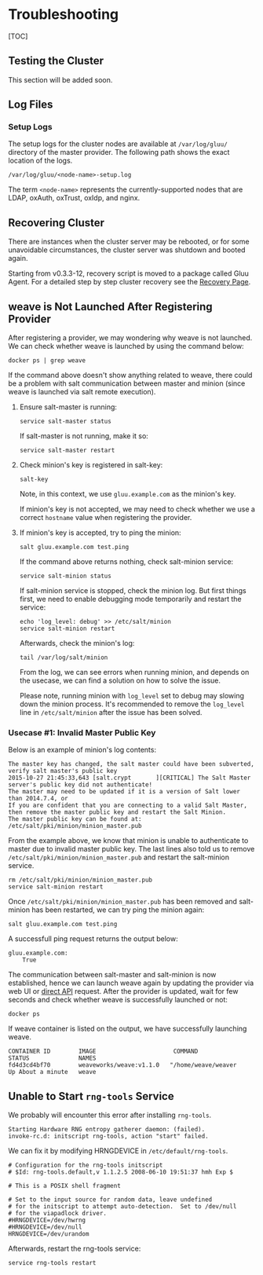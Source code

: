 # Troubleshooting
[TOC]

## Testing the Cluster
This section will be added soon.

## Log Files
### Setup Logs
The setup logs for the cluster nodes are available at `/var/log/gluu/` directory of the master provider. The following path shows the exact location of the logs.

    /var/log/gluu/<node-name>-setup.log

The term `<node-name>` represents the currently-supported nodes that are LDAP, oxAuth, oxTrust, oxIdp, and nginx.

## Recovering Cluster
There are instances when the cluster server may be rebooted, or for some unavoidable circumstances, the cluster server was shutdown and booted again.

Starting from v0.3.3-12, recovery script is moved to a package called Gluu Agent. For a detailed step by step cluster recovery see the [Recovery Page](../recovery/).

## weave is Not Launched After Registering Provider

After registering a provider, we may wondering why weave is not launched.
We can check whether weave is launched by using the command below:

    docker ps | grep weave

If the command above doesn't show anything related to weave, there could be
a problem with salt communication between master and minion
(since weave is launched via salt remote execution).

1.  Ensure salt-master is running:

        service salt-master status

    If salt-master is not running, make it so:

        service salt-master restart

2.  Check minion's key is registered in salt-key:

        salt-key

    Note, in this context, we use `gluu.example.com` as the minion's key.

    If minion's key is not accepted, we may need to check whether we use a correct
    `hostname` value when registering the provider.

3.  If minion's key is accepted, try to ping the minion:

        salt gluu.example.com test.ping

    If the command above returns nothing, check salt-minion service:

        service salt-minion status

    If salt-minion service is stopped, check the minion log. But first things first,
    we need to enable debugging mode temporarily and restart the service:

        echo 'log_level: debug' >> /etc/salt/minion
        service salt-minion restart

    Afterwards, check the minion's log:

        tail /var/log/salt/minion

    From the log, we can see errors when running minion, and depends on the usecase, we can find a solution on
    how to solve the issue.

    Please note, running minion with `log_level` set to debug may slowing down the minion
    process. It's recommended to remove the `log_level` line in `/etc/salt/minion` after the issue has been solved.

### Usecase #1: Invalid Master Public Key

Below is an example of minion's log contents:

```
The master key has changed, the salt master could have been subverted, verify salt master's public key
2015-10-27 21:45:33,643 [salt.crypt       ][CRITICAL] The Salt Master server's public key did not authenticate!
The master may need to be updated if it is a version of Salt lower than 2014.7.4, or
If you are confident that you are connecting to a valid Salt Master, then remove the master public key and restart the Salt Minion.
The master public key can be found at:
/etc/salt/pki/minion/minion_master.pub
```

From the example above, we know that minion is unable to authenticate to master due to invalid master public key.
The last lines also told us to remove `/etc/salt/pki/minion/minion_master.pub` and restart the salt-minion service.

    rm /etc/salt/pki/minion/minion_master.pub
    service salt-minion restart

Once `/etc/salt/pki/minion/minion_master.pub` has been removed and salt-minion has been restarted, we can try ping the minion again:

    salt gluu.example.com test.ping

A successfull ping request returns the output below:

    gluu.example.com:
        True

The communication between salt-master and salt-minion is now established, hence we can launch weave again by updating the provider
via web UI or [direct API](../../reference/api/provider.md#update-a-provider) request.
After the provider is updated, wait for few seconds and check whether weave is successfully launched or not:

    docker ps

If weave container is listed on the output, we have successfully launching weave.

```
CONTAINER ID        IMAGE                      COMMAND                STATUS              NAMES
fd4d3cd4bf70        weaveworks/weave:v1.1.0   "/home/weave/weaver    Up About a minute   weave
```

## Unable to Start `rng-tools` Service

We probably will encounter this error after installing `rng-tools`.

    Starting Hardware RNG entropy gatherer daemon: (failed).
    invoke-rc.d: initscript rng-tools, action "start" failed.

We can fix it by modifying HRNGDEVICE in `/etc/default/rng-tools`.

    # Configuration for the rng-tools initscript
    # $Id: rng-tools.default,v 1.1.2.5 2008-06-10 19:51:37 hmh Exp $

    # This is a POSIX shell fragment

    # Set to the input source for random data, leave undefined
    # for the initscript to attempt auto-detection.  Set to /dev/null
    # for the viapadlock driver.
    #HRNGDEVICE=/dev/hwrng
    #HRNGDEVICE=/dev/null
    HRNGDEVICE=/dev/urandom

Afterwards, restart the rng-tools service:

    service rng-tools restart
